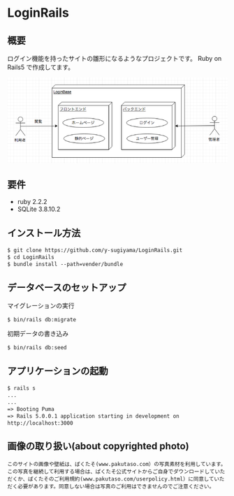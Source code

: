 
# LoginRails

## 概要
ログイン機能を持ったサイトの雛形になるようなプロジェクトです。
Ruby on Rails5 で作成してます。

![概要](https://raw.githubusercontent.com/y-sugiyama/LoginRails/master/app/assets/images/loginrails.png)

## 要件

- ruby 2.2.2
- SQLite 3.8.10.2

## インストール方法

```
$ git clone https://github.com/y-sugiyama/LoginRails.git
$ cd LoginRails
$ bundle install --path=vender/bundle
```

## データベースのセットアップ


マイグレーションの実行

```
$ bin/rails db:migrate
```

初期データの書き込み

```
$ bin/rails db:seed 
```



## アプリケーションの起動


```
$ rails s
...
...
=> Booting Puma
=> Rails 5.0.0.1 application starting in development on http://localhost:3000
```
## 画像の取り扱い(about copyrighted photo)

```
このサイトの画像や壁紙は、ぱくたそ(www.pakutaso.com）の写真素材を利用しています。この写真を継続して利用する場合は、ぱくたそ公式サイトからご自身でダウンロードしていただくか、ぱくたそのご利用規約(www.pakutaso.com/userpolicy.html）に同意していただく必要があります。同意しない場合は写真のご利用はできませんのでご注意ください。
```

